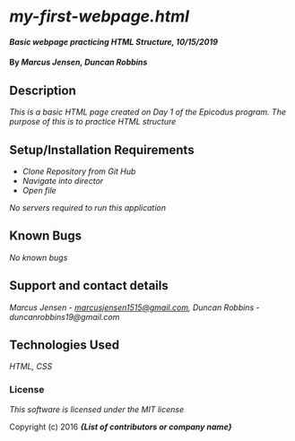 # _my-first-webpage.html_

#### _Basic webpage practicing HTML Structure, 10/15/2019_

#### By _**Marcus Jensen, Duncan Robbins**_

## Description

_This is a basic HTML page created on Day 1 of the Epicodus program. The purpose of this is to practice HTML structure_

## Setup/Installation Requirements

* _Clone Repository from Git Hub_
* _Navigate into director_
* _Open file_


_No servers required to run this application_

## Known Bugs

_No known bugs_

## Support and contact details

_Marcus Jensen - marcusjensen1515@gmail.com, Duncan Robbins - duncanrobbins19@gmail.com_

## Technologies Used

_HTML, CSS_

### License

*This software is licensed under the MIT license*

Copyright (c) 2016 **_{List of contributors or company name}_**
